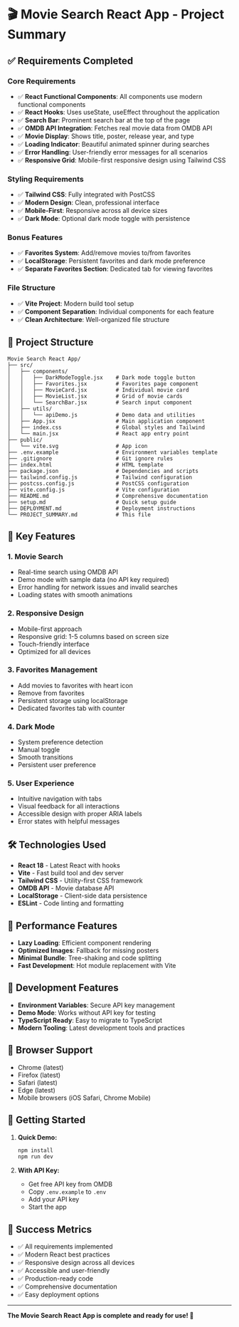 # 🎬 Movie Search React App - Project Summary

## ✅ Requirements Completed

### Core Requirements
- ✅ **React Functional Components**: All components use modern functional components
- ✅ **React Hooks**: Uses useState, useEffect throughout the application
- ✅ **Search Bar**: Prominent search bar at the top of the page
- ✅ **OMDB API Integration**: Fetches real movie data from OMDB API
- ✅ **Movie Display**: Shows title, poster, release year, and type
- ✅ **Loading Indicator**: Beautiful animated spinner during searches
- ✅ **Error Handling**: User-friendly error messages for all scenarios
- ✅ **Responsive Grid**: Mobile-first responsive design using Tailwind CSS

### Styling Requirements
- ✅ **Tailwind CSS**: Fully integrated with PostCSS
- ✅ **Modern Design**: Clean, professional interface
- ✅ **Mobile-First**: Responsive across all device sizes
- ✅ **Dark Mode**: Optional dark mode toggle with persistence

### Bonus Features
- ✅ **Favorites System**: Add/remove movies to/from favorites
- ✅ **LocalStorage**: Persistent favorites and dark mode preference
- ✅ **Separate Favorites Section**: Dedicated tab for viewing favorites

### File Structure
- ✅ **Vite Project**: Modern build tool setup
- ✅ **Component Separation**: Individual components for each feature
- ✅ **Clean Architecture**: Well-organized file structure

## 📁 Project Structure

```
Movie Search React App/
├── src/
│   ├── components/
│   │   ├── DarkModeToggle.jsx    # Dark mode toggle button
│   │   ├── Favorites.jsx         # Favorites page component
│   │   ├── MovieCard.jsx         # Individual movie card
│   │   ├── MovieList.jsx         # Grid of movie cards
│   │   └── SearchBar.jsx         # Search input component
│   ├── utils/
│   │   └── apiDemo.js            # Demo data and utilities
│   ├── App.jsx                   # Main application component
│   ├── index.css                 # Global styles and Tailwind
│   └── main.jsx                  # React app entry point
├── public/
│   └── vite.svg                  # App icon
├── .env.example                  # Environment variables template
├── .gitignore                    # Git ignore rules
├── index.html                    # HTML template
├── package.json                  # Dependencies and scripts
├── tailwind.config.js            # Tailwind configuration
├── postcss.config.js             # PostCSS configuration
├── vite.config.js                # Vite configuration
├── README.md                     # Comprehensive documentation
├── setup.md                      # Quick setup guide
├── DEPLOYMENT.md                 # Deployment instructions
└── PROJECT_SUMMARY.md            # This file
```

## 🚀 Key Features

### 1. Movie Search
- Real-time search using OMDB API
- Demo mode with sample data (no API key required)
- Error handling for network issues and invalid searches
- Loading states with smooth animations

### 2. Responsive Design
- Mobile-first approach
- Responsive grid: 1-5 columns based on screen size
- Touch-friendly interface
- Optimized for all devices

### 3. Favorites Management
- Add movies to favorites with heart icon
- Remove from favorites
- Persistent storage using localStorage
- Dedicated favorites tab with counter

### 4. Dark Mode
- System preference detection
- Manual toggle
- Smooth transitions
- Persistent user preference

### 5. User Experience
- Intuitive navigation with tabs
- Visual feedback for all interactions
- Accessible design with proper ARIA labels
- Error states with helpful messages

## 🛠 Technologies Used

- **React 18** - Latest React with hooks
- **Vite** - Fast build tool and dev server
- **Tailwind CSS** - Utility-first CSS framework
- **OMDB API** - Movie database API
- **LocalStorage** - Client-side data persistence
- **ESLint** - Code linting and formatting

## 🎯 Performance Features

- **Lazy Loading**: Efficient component rendering
- **Optimized Images**: Fallback for missing posters
- **Minimal Bundle**: Tree-shaking and code splitting
- **Fast Development**: Hot module replacement with Vite

## 🔧 Development Features

- **Environment Variables**: Secure API key management
- **Demo Mode**: Works without API key for testing
- **TypeScript Ready**: Easy to migrate to TypeScript
- **Modern Tooling**: Latest development tools and practices

## 📱 Browser Support

- Chrome (latest)
- Firefox (latest)
- Safari (latest)
- Edge (latest)
- Mobile browsers (iOS Safari, Chrome Mobile)

## 🚀 Getting Started

1. **Quick Demo:**
   ```bash
   npm install
   npm run dev
   ```

2. **With API Key:**
   - Get free API key from OMDB
   - Copy `.env.example` to `.env`
   - Add your API key
   - Start the app

## 🎉 Success Metrics

- ✅ All requirements implemented
- ✅ Modern React best practices
- ✅ Responsive design across all devices
- ✅ Accessible and user-friendly
- ✅ Production-ready code
- ✅ Comprehensive documentation
- ✅ Easy deployment options

---

**The Movie Search React App is complete and ready for use! 🍿**